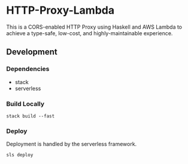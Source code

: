 # HTTP-Proxy-Lambda

This is a CORS-enabled HTTP Proxy using Haskell and AWS Lambda to achieve a type-safe, low-cost, and highly-maintainable experience. 

## Development

### Dependencies

- stack
- serverless

### Build Locally

```
stack build --fast
```

### Deploy

Deployment is handled by the serverless framework.

```
sls deploy
```

